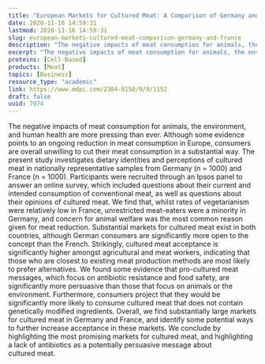 ```yaml
---
title: "European Markets for Cultured Meat: A Comparison of Germany and France"
date: 2020-11-16 14:59:31
lastmod: 2020-11-16 14:59:31
slug: european-markets-cultured-meat-comparison-germany-and-france
description: "The negative impacts of meat consumption for animals, the environment, and human health are more pressing than ever. Although some evidence points to an ongoing reduction in meat consumption in Europe, consumers are overall unwilling to cut their meat consumption in a substantial way. The present study investigates dietary identities and perceptions of cultured meat in nationally representative samples from Germany (n = 1000) and France (n = 1000)."
excerpt: "The negative impacts of meat consumption for animals, the environment, and human health are more pressing than ever. Although some evidence points to an ongoing reduction in meat consumption in Europe, consumers are overall unwilling to cut their meat consumption in a substantial way. The present study investigates dietary identities and perceptions of cultured meat in nationally representative samples from Germany (n = 1000) and France (n = 1000)."
proteins: [Cell-Based]
products: [Meat]
topics: [Business]
resource_type: "academic"
link: https://www.mdpi.com/2304-8158/9/9/1152
draft: false
uuid: 7974
---
```

The negative impacts of meat consumption for animals, the environment,
and human health are more pressing than ever. Although some evidence
points to an ongoing reduction in meat consumption in Europe, consumers
are overall unwilling to cut their meat consumption in a substantial
way. The present study investigates dietary identities and perceptions
of cultured meat in nationally representative samples from Germany (n =
1000) and France (n = 1000). Participants were recruited through an
Ipsos panel to answer an online survey, which included questions about
their current and intended consumption of conventional meat, as well as
questions about their opinions of cultured meat. We find that, whilst
rates of vegetarianism were relatively low in France, unrestricted
meat-eaters were a minority in Germany, and concern for animal welfare
was the most common reason given for meat reduction. Substantial markets
for cultured meat exist in both countries, although German consumers are
significantly more open to the concept than the French. Strikingly,
cultured meat acceptance is significantly higher amongst agricultural
and meat workers, indicating that those who are closest to existing meat
production methods are most likely to prefer alternatives. We found some
evidence that pro-cultured meat messages, which focus on antibiotic
resistance and food safety, are significantly more persuasive than those
that focus on animals or the environment. Furthermore, consumers project
that they would be significantly more likely to consume cultured meat
that does not contain genetically modified ingredients. Overall, we find
substantially large markets for cultured meat in Germany and France, and
identify some potential ways to further increase acceptance in these
markets. We conclude by highlighting the most promising markets for
cultured meat, and highlighting a lack of antibiotics as a potentially
persuasive message about cultured meat.
